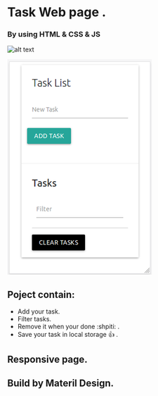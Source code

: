 # Task Web page .

### By using HTML & CSS & JS 

![alt text](https://raw.githubusercontent.com/abdulrahmanabdullah/jsTask/master/images/Selection_065.png)


![](firstImage.png)

## Poject contain: 
- Add your task. 
- Filter tasks.
- Remove it when your done  :shpiti: .
- Save your task in local storage :+1: .

## Responsive page. 

## Build by Materil Design.

